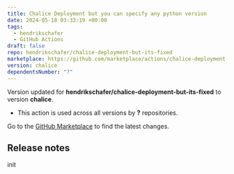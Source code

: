 ```yaml
---
title: Chalice Deployment but you can specify any python version
date: 2024-05-18 03:33:19 +00:00
tags:
  - hendrikschafer
  - GitHub Actions
draft: false
repo: hendrikschafer/chalice-deployment-but-its-fixed
marketplace: https://github.com/marketplace/actions/chalice-deployment-but-you-can-specify-any-python-version
version: chalice
dependentsNumber: "?"
---
```



Version updated for **hendrikschafer/chalice-deployment-but-its-fixed** to version **chalice**.
- This action is used across all versions by **?** repositories.

Go to the [GitHub Marketplace](https://github.com/marketplace/actions/chalice-deployment-but-you-can-specify-any-python-version) to find the latest changes.

## Release notes

init
